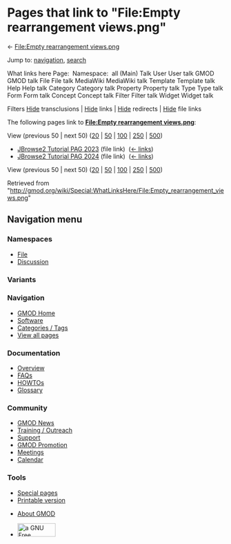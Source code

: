 <div id="mw-page-base" class="noprint">

</div>

<div id="mw-head-base" class="noprint">

</div>

<div id="content" class="mw-body" role="main">

<span id="top"></span>

<div id="mw-js-message" style="display:none;">

</div>



# <span dir="auto">Pages that link to "File:Empty rearrangement views.png"</span>

<div id="bodyContent">

<div id="contentSub">

← [File:Empty rearrangement
views.png](/wiki/File:Empty_rearrangement_views.png "File:Empty rearrangement views.png")

</div>

<div id="jump-to-nav" class="mw-jump">

Jump to: [navigation](#mw-navigation), [search](#p-search)

</div>

<div id="mw-content-text">

What links here Page:  Namespace:  all (Main) Talk User User talk GMOD
GMOD talk File File talk MediaWiki MediaWiki talk Template Template talk
Help Help talk Category Category talk Property Property talk Type Type
talk Form Form talk Concept Concept talk Filter Filter talk Widget
Widget talk

Filters
[Hide](/mediawiki/index.php?title=Special:WhatLinksHere/File:Empty_rearrangement_views.png&hidetrans=1 "Special:WhatLinksHere/File:Empty rearrangement views.png")
transclusions \|
[Hide](/mediawiki/index.php?title=Special:WhatLinksHere/File:Empty_rearrangement_views.png&hidelinks=1 "Special:WhatLinksHere/File:Empty rearrangement views.png")
links \|
[Hide](/mediawiki/index.php?title=Special:WhatLinksHere/File:Empty_rearrangement_views.png&hideredirs=1 "Special:WhatLinksHere/File:Empty rearrangement views.png")
redirects \|
[Hide](/mediawiki/index.php?title=Special:WhatLinksHere/File:Empty_rearrangement_views.png&hideimages=1 "Special:WhatLinksHere/File:Empty rearrangement views.png")
file links

The following pages link to **[File:Empty rearrangement
views.png](/wiki/File:Empty_rearrangement_views.png "File:Empty rearrangement views.png")**:

View (previous 50 \| next 50)
([20](/mediawiki/index.php?title=Special:WhatLinksHere/File:Empty_rearrangement_views.png&limit=20 "Special:WhatLinksHere/File:Empty rearrangement views.png")
\|
[50](/mediawiki/index.php?title=Special:WhatLinksHere/File:Empty_rearrangement_views.png&limit=50 "Special:WhatLinksHere/File:Empty rearrangement views.png")
\|
[100](/mediawiki/index.php?title=Special:WhatLinksHere/File:Empty_rearrangement_views.png&limit=100 "Special:WhatLinksHere/File:Empty rearrangement views.png")
\|
[250](/mediawiki/index.php?title=Special:WhatLinksHere/File:Empty_rearrangement_views.png&limit=250 "Special:WhatLinksHere/File:Empty rearrangement views.png")
\|
[500](/mediawiki/index.php?title=Special:WhatLinksHere/File:Empty_rearrangement_views.png&limit=500 "Special:WhatLinksHere/File:Empty rearrangement views.png"))

- [JBrowse2 Tutorial PAG
  2023](/wiki/JBrowse2_Tutorial_PAG_2023 "JBrowse2 Tutorial PAG 2023")
  (file link) ‎ <span class="mw-whatlinkshere-tools">([←
  links](/mediawiki/index.php?title=Special:WhatLinksHere&target=JBrowse2+Tutorial+PAG+2023 "Special:WhatLinksHere"))</span>
- [JBrowse2 Tutorial PAG
  2024](/wiki/JBrowse2_Tutorial_PAG_2024 "JBrowse2 Tutorial PAG 2024")
  (file link) ‎ <span class="mw-whatlinkshere-tools">([←
  links](/mediawiki/index.php?title=Special:WhatLinksHere&target=JBrowse2+Tutorial+PAG+2024 "Special:WhatLinksHere"))</span>

View (previous 50 \| next 50)
([20](/mediawiki/index.php?title=Special:WhatLinksHere/File:Empty_rearrangement_views.png&limit=20 "Special:WhatLinksHere/File:Empty rearrangement views.png")
\|
[50](/mediawiki/index.php?title=Special:WhatLinksHere/File:Empty_rearrangement_views.png&limit=50 "Special:WhatLinksHere/File:Empty rearrangement views.png")
\|
[100](/mediawiki/index.php?title=Special:WhatLinksHere/File:Empty_rearrangement_views.png&limit=100 "Special:WhatLinksHere/File:Empty rearrangement views.png")
\|
[250](/mediawiki/index.php?title=Special:WhatLinksHere/File:Empty_rearrangement_views.png&limit=250 "Special:WhatLinksHere/File:Empty rearrangement views.png")
\|
[500](/mediawiki/index.php?title=Special:WhatLinksHere/File:Empty_rearrangement_views.png&limit=500 "Special:WhatLinksHere/File:Empty rearrangement views.png"))

</div>

<div class="printfooter">

Retrieved from
"<http://gmod.org/wiki/Special:WhatLinksHere/File:Empty_rearrangement_views.png>"

</div>

<div id="catlinks" class="catlinks catlinks-allhidden">

</div>

<div class="visualClear">

</div>

</div>

</div>

<div id="mw-navigation">

## Navigation menu

<div id="mw-head">



<div id="left-navigation">

<div id="p-namespaces" class="vectorTabs" role="navigation"
aria-labelledby="p-namespaces-label">

### Namespaces

- <span id="ca-nstab-image"><a href="/wiki/File:Empty_rearrangement_views.png" accesskey="c"
  title="View the file page [c]">File</a></span>
- <span id="ca-talk"><a
  href="/mediawiki/index.php?title=File_talk:Empty_rearrangement_views.png&amp;action=edit&amp;redlink=1"
  accesskey="t"
  title="Discussion about the content page [t]">Discussion</a></span>

</div>

<div id="p-variants" class="vectorMenu emptyPortlet" role="navigation"
aria-labelledby="p-variants-label">

### 

### Variants[](#)

<div class="menu">

</div>

</div>

</div>

<div id="right-navigation">





</div>



</div>

</div>

</div>

<div id="mw-panel">

<div id="p-logo" role="banner">

<a href="/wiki/Main_Page"
style="background-image: url(http://gmod.org/images/GMOD-cogs.png);"
title="Visit the main page"></a>

</div>

<div id="p-Navigation" class="portal" role="navigation"
aria-labelledby="p-Navigation-label">

### Navigation

<div class="body">

- <span id="n-GMOD-Home">[GMOD Home](/wiki/Main_Page)</span>
- <span id="n-Software">[Software](/wiki/GMOD_Components)</span>
- <span id="n-Categories-.2F-Tags">[Categories /
  Tags](/wiki/Categories)</span>
- <span id="n-View-all-pages">[View all
  pages](/wiki/Special:AllPages)</span>

</div>

</div>

<div id="p-Documentation" class="portal" role="navigation"
aria-labelledby="p-Documentation-label">

### Documentation

<div class="body">

- <span id="n-Overview">[Overview](/wiki/Overview)</span>
- <span id="n-FAQs">[FAQs](/wiki/Category:FAQ)</span>
- <span id="n-HOWTOs">[HOWTOs](/wiki/Category:HOWTO)</span>
- <span id="n-Glossary">[Glossary](/wiki/Glossary)</span>

</div>

</div>

<div id="p-Community" class="portal" role="navigation"
aria-labelledby="p-Community-label">

### Community

<div class="body">

- <span id="n-GMOD-News">[GMOD News](/wiki/GMOD_News)</span>
- <span id="n-Training-.2F-Outreach">[Training /
  Outreach](/wiki/Training_and_Outreach)</span>
- <span id="n-Support">[Support](/wiki/Support)</span>
- <span id="n-GMOD-Promotion">[GMOD
  Promotion](/wiki/GMOD_Promotion)</span>
- <span id="n-Meetings">[Meetings](/wiki/Meetings)</span>
- <span id="n-Calendar">[Calendar](/wiki/Calendar)</span>

</div>

</div>

<div id="p-tb" class="portal" role="navigation"
aria-labelledby="p-tb-label">

### Tools

<div class="body">

- <span id="t-specialpages"><a href="/wiki/Special:SpecialPages" accesskey="q"
  title="A list of all special pages [q]">Special pages</a></span>
- <span id="t-print"><a
  href="/mediawiki/index.php?title=Special:WhatLinksHere/File:Empty_rearrangement_views.png&amp;printable=yes"
  rel="alternate" accesskey="p"
  title="Printable version of this page [p]">Printable version</a></span>

</div>

</div>

</div>

</div>

<div id="footer" role="contentinfo">

- <span id="footer-places-about">[About
  GMOD](/wiki/GMOD:About "GMOD:About")</span>

<!-- -->

- <span id="footer-copyrightico">[<img src="http://www.gnu.org/graphics/gfdl-logo-small.png" width="88"
  height="31" alt="a GNU Free Documentation License" />](http://www.gnu.org/licenses/fdl-1.3.html)</span>


<div style="clear:both">

</div>

</div>
